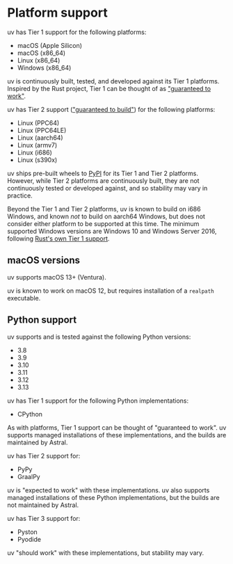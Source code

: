 # Platform support

uv has Tier 1 support for the following platforms:

- macOS (Apple Silicon)
- macOS (x86_64)
- Linux (x86_64)
- Windows (x86_64)

uv is continuously built, tested, and developed against its Tier 1 platforms. Inspired by the Rust
project, Tier 1 can be thought of as
["guaranteed to work"](https://doc.rust-lang.org/beta/rustc/platform-support.html).

uv has Tier 2 support
(["guaranteed to build"](https://doc.rust-lang.org/beta/rustc/platform-support.html)) for the
following platforms:

- Linux (PPC64)
- Linux (PPC64LE)
- Linux (aarch64)
- Linux (armv7)
- Linux (i686)
- Linux (s390x)

uv ships pre-built wheels to [PyPI](https://pypi.org/project/uv/) for its Tier 1 and Tier 2
platforms. However, while Tier 2 platforms are continuously built, they are not continuously tested
or developed against, and so stability may vary in practice.

Beyond the Tier 1 and Tier 2 platforms, uv is known to build on i686 Windows, and known _not_ to
build on aarch64 Windows, but does not consider either platform to be supported at this time. The
minimum supported Windows versions are Windows 10 and Windows Server 2016, following
[Rust's own Tier 1 support](https://blog.rust-lang.org/2024/02/26/Windows-7.html).

## macOS versions

uv supports macOS 13+ (Ventura).

uv is known to work on macOS 12, but requires installation of a `realpath` executable.

## Python support

uv supports and is tested against the following Python versions:

- 3.8
- 3.9
- 3.10
- 3.11
- 3.12
- 3.13

uv has Tier 1 support for the following Python implementations:

- CPython

As with platforms, Tier 1 support can be thought of "guaranteed to work". uv supports managed
installations of these implementations, and the builds are maintained by Astral.

uv has Tier 2 support for:

- PyPy
- GraalPy

uv is "expected to work" with these implementations. uv also supports managed installations of these
Python implementations, but the builds are not maintained by Astral.

uv has Tier 3 support for:

- Pyston
- Pyodide

uv "should work" with these implementations, but stability may vary.
